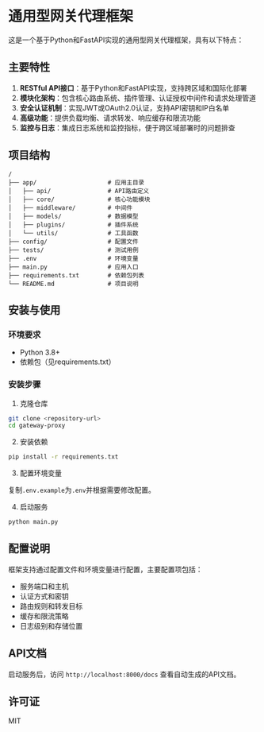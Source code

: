 # 通用型网关代理框架

这是一个基于Python和FastAPI实现的通用型网关代理框架，具有以下特点：

## 主要特性

1. **RESTful API接口**：基于Python和FastAPI实现，支持跨区域和国际化部署
2. **模块化架构**：包含核心路由系统、插件管理、认证授权中间件和请求处理管道
3. **安全认证机制**：实现JWT或OAuth2.0认证，支持API密钥和IP白名单
4. **高级功能**：提供负载均衡、请求转发、响应缓存和限流功能
5. **监控与日志**：集成日志系统和监控指标，便于跨区域部署时的问题排查

## 项目结构

```
/
├── app/                    # 应用主目录
│   ├── api/                # API路由定义
│   ├── core/               # 核心功能模块
│   ├── middleware/         # 中间件
│   ├── models/             # 数据模型
│   ├── plugins/            # 插件系统
│   └── utils/              # 工具函数
├── config/                 # 配置文件
├── tests/                  # 测试用例
├── .env                    # 环境变量
├── main.py                 # 应用入口
├── requirements.txt        # 依赖包列表
└── README.md               # 项目说明
```

## 安装与使用

### 环境要求

- Python 3.8+
- 依赖包（见requirements.txt）

### 安装步骤

1. 克隆仓库

```bash
git clone <repository-url>
cd gateway-proxy
```

2. 安装依赖

```bash
pip install -r requirements.txt
```

3. 配置环境变量

复制`.env.example`为`.env`并根据需要修改配置。

4. 启动服务

```bash
python main.py
```

## 配置说明

框架支持通过配置文件和环境变量进行配置，主要配置项包括：

- 服务端口和主机
- 认证方式和密钥
- 路由规则和转发目标
- 缓存和限流策略
- 日志级别和存储位置

## API文档

启动服务后，访问 `http://localhost:8000/docs` 查看自动生成的API文档。

## 许可证

MIT